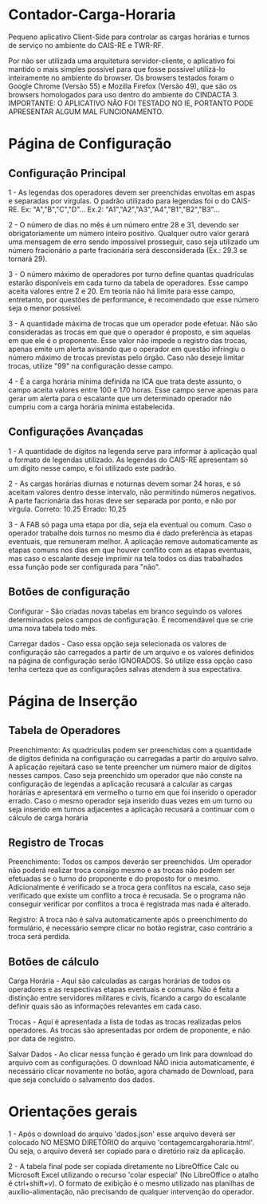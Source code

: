 # Contador-Carga-Horaria
Pequeno aplicativo Client-Side para controlar as cargas horárias e turnos de serviço no ambiente do CAIS-RE e TWR-RF.

Por não ser utilizada uma arquitetura servidor-cliente, o aplicativo foi mantido o mais simples possível para que fosse possível utilizá-lo inteiramente no ambiente do browser. Os browsers testados foram o Google Chrome (Versão 55) e Mozilla Firefox (Versão 49), que são os browsers homologados para uso dentro do ambiente do CINDACTA 3.
IMPORTANTE: O APLICATIVO NÃO FOI TESTADO NO IE, PORTANTO PODE APRESENTAR ALGUM MAL FUNCIONAMENTO.

# Página de Configuração

## Configuração Principal

1 - As legendas dos operadores devem ser preenchidas envoltas em aspas e separadas por vírgulas. O padrão utilizado para legendas foi o do CAIS-RE.
Ex: "A","B","C","D"...
Ex.2: "A1","A2","A3","A4","B1","B2","B3"...

2 - O número de dias no mês é um número entre 28 e 31, devendo ser obrigatoriamente um número inteiro positivo. Qualquer outro valor gerará uma mensagem de erro sendo impossível prosseguir, caso seja utilizado um número fracionário a parte fracionária será desconsiderada  (Ex.: 29.3 se tornará 29).

3 - O número máximo de operadores por turno define quantas quadrículas estarão disponíveis em cada turno da tabela de operadores. Esse campo aceita valores entre 2 e 20. Em teoria não há limite para esse campo, entretanto, por questões de performance, é recomendado que esse número seja o menor possível.

3 - A quantidade máxima de trocas que um operador pode efetuar. Não são consideradas as trocas em que que o operador é proposto, e sim aquelas em que ele é o proponente. Esse valor não impede o registro das trocas, apenas emite um alerta avisando que o operador em questão infringiu o número máximo de trocas previstas pelo órgão. Caso não deseje limitar trocas, utilize "99" na configuração desse campo.

4 - É a carga horária mínima definida na ICA que trata deste assunto, o campo aceita valores entre 100 e 170 horas. Esse campo serve apenas para gerar um alerta para o escalante que um determinado operador não cumpriu com a carga horária mínima estabelecida.

## Configurações Avançadas

1 - A quantidade de dígitos na legenda serve para informar à aplicação qual o formato de legendas utilizado. As legendas do CAIS-RE apresentam só um dígito nesse campo, e foi utilizado este padrão.

2 - As cargas horárias diurnas e noturnas devem somar 24 horas, e só aceitam valores dentro desse intervalo, não permitindo números negativos. A parte facrionária das horas deve ser separada por ponto, e não por vírgula.
Correto: 10.25
Errado: 10,25

3 - A FAB só paga uma etapa por dia, seja ela eventual ou comum. Caso o operador trabalhe dois turnos no mesmo dia é dado preferência às etapas eventuais, que remuneram melhor. A aplicação remove automaticamente as etapas comuns nos dias em que houver conflito com as etapas eventuais, mas caso o escalante deseje imprimir na tela todos os dias trabalhados essa função pode ser configurada para "não".

## Botões de configuração

Configurar - São criadas novas tabelas em branco seguindo os valores determinados pelos campos de configuração. É recomendável que se crie uma nova tabela todo mês.

Carregar dados - Caso essa opção seja selecionada os valores de configuração são carregados a partir de um arquivo e os valores definidos na página de configuração serão IGNORADOS. Só utilize essa opção caso tenha certeza que as configurações salvas atendem à sua expectativa.

# Página de Inserção

## Tabela de Operadores

Preenchimento: As quadrículas podem ser preenchidas com a quantidade de dígitos definida na configuração ou carregadas a partir do arquivo salvo. A aplicação rejeitará caso se tente preencher um número maior de dígitos nesses campos. Caso seja preenchido um operador que não conste na configuração de legendas a aplicação recusará a calcular as cargas horárias e apresentará em vermelho o turno em que foi inserido o operador errado. Caso o mesmo operador seja inserido duas vezes em um turno ou seja inserido em turnos adjacentes a aplicação recusará a continuar com o cálculo de carga horária

## Registro de Trocas

Preenchimento: Todos os campos deverão ser preenchidos. Um operador não poderá realizar troca consigo mesmo e as trocas não podem ser efetuadas se o turno do proponente e do proposto for o mesmo. Adicionalmente é verificado se a troca gera conflitos na escala, caso seja verificado que existe um conflito a troca é recusada. Se o programa não conseguir verificar por conflitos a troca é registrada mas nada é alterado.

Registro: A troca não é salva automaticamente após o preenchimento do formulário, é necessário sempre clicar no botão registrar, caso contrário a troca será perdida.

## Botões de cálculo

Carga Horária - Aqui são calculadas as cargas horárias de todos os operadores e as respectivas etapas eventuais e comuns. Não é feita a distinção entre servidores militares e civis, ficando a cargo do escalante definir quais são as informações relevantes em cada caso.

Trocas - Aqui é apresentada a lista de todas as trocas realizadas pelos operadores. As trocas são apresentadas por ordem de proponente, e não por data de registro.

Salvar Dados - Ao clicar nessa função é gerado um link para download do arquivo com as configurações. O download NÃO inicia automaticamente, é necessário clicar novamente no botão, agora chamado de Download, para que seja concluído o salvamento dos dados.

# Orientações gerais

1 - Após o download do arquivo 'dados.json' esse arquivo deverá ser colocado NO MESMO DIRETÓRIO do arquivo 'contagemcargahoraria.html'. Ou seja, o arquivo deverá ser copiado para o diretório raiz da aplicação.

2 - A tabela final pode ser copiada diretamente no LibreOffice Calc ou Microsoft Excel utilizando o recurso 'colar especial' (No LibreOffice o atalho é ctrl+shift+v). O formato de exibição é o mesmo utilizado nas planilhas de auxílio-alimentação, não precisando de qualquer intervenção do operador.
